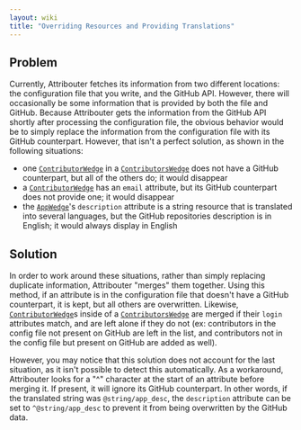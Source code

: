 ```yaml
---
layout: wiki
title: "Overriding Resources and Providing Translations"
---
```


## Problem

Currently, Attribouter fetches its information from two different locations: the configuration file that you write, and the GitHub API. However, there will occasionally be some information that is provided by both the file and GitHub. Because Attribouter gets the information from the GitHub API shortly after processing the configuration file, the obvious behavior would be to simply replace the information from the configuration file with its GitHub counterpart. However, that isn't a perfect solution, as shown in the following situations:

- one [`ContributorWedge`](ContributorWedge) in a [`ContributorsWedge`](ContributorsWedge) does not have a GitHub counterpart, but all of the others do; it would disappear
- a [`ContributorWedge`](ContributorWedge) has an `email` attribute, but its GitHub counterpart does not provide one; it would disappear
- the [`AppWedge`](AppWedge)'s `description` attribute is a string resource that is translated into several languages, but the GitHub repositories description is in English; it would always display in English

## Solution

In order to work around these situations, rather than simply replacing duplicate information, Attribouter "merges" them together. Using this method, if an attribute is in the configuration file that doesn't have a GitHub counterpart, it is kept, but all others are overwritten. Likewise, [`ContributorWedge`](ContributorWedge)s inside of a [`ContributorsWedge`](ContributorsWedge) are merged if their `login` attributes match, and are left alone if they do not (ex: contributors in the config file not present on GitHub are left in the list, and contributors not in the config file but present on GitHub are added as well).

However, you may notice that this solution does not account for the last situation, as it isn't possible to detect this automatically. As a workaround, Attribouter looks for a "^" character at the start of an attribute before merging it. If present, it will ignore its GitHub counterpart. In other words, if the translated string was `@string/app_desc`, the `description` attribute can be set to `^@string/app_desc` to prevent it from being overwritten by the GitHub data.
